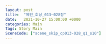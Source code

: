 ```yaml
---
layout: post
title:  "메인_회상_013~028장"
date:   2021-10-27 15:00:00 +0000
categories: Main
Tags: Story Main
SceneCode: ["scene_skip_cp013-028_q1_s10"]
---
```

